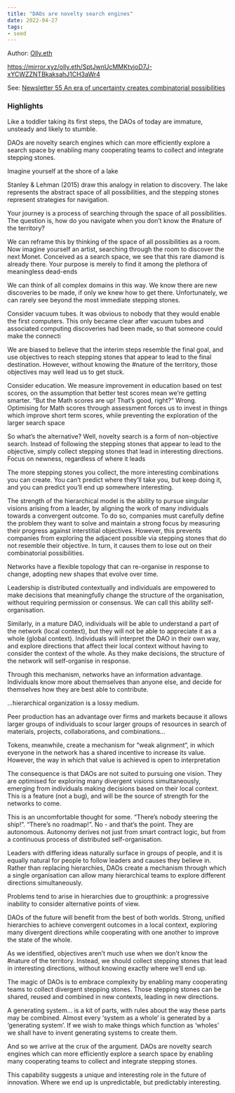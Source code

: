 ```yaml
---
title: "DAOs are novelty search engines"
date: 2022-04-27
tags:
- seed
---
```


Author: [Olly.eth](/notes/Olly.eth.md)

https://mirror.xyz/olly.eth/SptJwnUcMMKtvjoD7J-xYCWZZNTBkaksahJ1CH3aWr4

See: [Newsletter 55 An era of uncertainty creates combinatorial possibilities](/newsletter/Newsletter%2055%20An%20era%20of%20uncertainty%20creates%20combinatorial%20possibilities.md)

### Highlights
Like a toddler taking its first steps, the DAOs of today are immature, unsteady and likely to stumble.

DAOs are novelty search engines which can more efficiently explore a search space by enabling many cooperating teams to collect and integrate stepping stones.

Imagine yourself at the shore of a lake

Stanley & Lehman (2015) draw this analogy in relation to discovery. The lake represents the abstract space of all possibilities, and the stepping stones represent strategies for navigation.

Your journey is a process of searching through the space of all possibilities. The question is, how do you navigate when you don’t know the #nature of the territory?

We can reframe this by thinking of the space of all possibilities as a room. Now imagine yourself an artist, searching through the room to discover the next Monet. Conceived as a search space, we see that this rare diamond is already there. Your purpose is merely to find it among the plethora of meaningless dead-ends

We can think of all complex domains in this way. We know there are new discoveries to be made, if only we knew how to get there. Unfortunately, we can rarely see beyond the most immediate stepping stones.

Consider vacuum tubes. It was obvious to nobody that they would enable the first computers. This only became clear after vacuum tubes and associated computing discoveries had been made, so that someone could make the connecti

We are biased to believe that the interim steps resemble the final goal, and use objectives to reach stepping stones that appear to lead to the final destination. However, without knowing the #nature of the territory, those objectives may well lead us to get stuck.

Consider education. We measure improvement in education based on test scores, on the assumption that better test scores mean we’re getting smarter. “But the Math scores are up! That’s good, right?” Wrong. Optimising for Math scores through assessment forces us to invest in things which improve short term scores, while preventing the exploration of the larger search space

So what’s the alternative? Well, novelty search is a form of non-objective search. Instead of following the stepping stones that appear to lead to the objective, simply collect stepping stones that lead in interesting directions. Focus on newness, regardless of where it leads

The more stepping stones you collect, the more interesting combinations you can create. You can’t predict where they’ll take you, but keep doing it, and you can predict you’ll end up somewhere interesting.

The strength of the hierarchical model is the ability to pursue singular visions arising from a leader, by aligning the work of many individuals towards a convergent outcome. To do so, companies must carefully define the problem they want to solve and maintain a strong focus by measuring their progress against interstitial objectives. However, this prevents companies from exploring the adjacent possible via stepping stones that do not resemble their objective. In turn, it causes them to lose out on their combinatorial possibilities.

Networks have a flexible topology that can re-organise in response to change, adopting new shapes that evolve over time.

Leadership is distributed contextually and individuals are empowered to make decisions that meaningfully change the structure of the organisation, without requiring permission or consensus. We can call this ability self-organisation.

Similarly, in a mature DAO, individuals will be able to understand a part of the network (local context), but they will not be able to appreciate it as a whole (global context). Individuals will interpret the DAO in their own way, and explore directions that affect their local context without having to consider the context of the whole. As they make decisions, the structure of the network will self-organise in response.

Through this mechanism, networks have an information advantage. Individuals know more about themselves than anyone else, and decide for themselves how they are best able to contribute.

…hierarchical organization is a lossy medium.

Peer production has an advantage over firms and markets because it allows larger groups of individuals to scour larger groups of resources in search of materials, projects, collaborations, and combinations…

Tokens, meanwhile, create a mechanism for “weak alignment“, in which everyone in the network has a shared incentive to increase its value. However, the way in which that value is achieved is open to interpretation

The consequence is that DAOs are not suited to pursuing one vision. They are optimised for exploring many divergent visions simultaneously, emerging from individuals making decisions based on their local context. This is a feature (not a bug), and will be the source of strength for the networks to come.

This is an uncomfortable thought for some. “There’s nobody steering the ship!”. “There’s no roadmap!”. No - and that’s the point. They are autonomous. Autonomy derives not just from smart contract logic, but from a continuous process of distributed self-organisation.

Leaders with differing ideas naturally surface in groups of people, and it is equally natural for people to follow leaders and causes they believe in. Rather than replacing hierarchies, DAOs create a mechanism through which a single organisation can allow many hierarchical teams to explore different directions simultaneously.

Problems tend to arise in hierarchies due to groupthink: a progressive inability to consider alternative points of view.

DAOs of the future will benefit from the best of both worlds. Strong, unified hierarchies to achieve convergent outcomes in a local context, exploring many divergent directions while cooperating with one another to improve the state of the whole.

As we identified, objectives aren’t much use when we don’t know the #nature of the territory. Instead, we should collect stepping stones that lead in interesting directions, without knowing exactly where we’ll end up.

The magic of DAOs is to embrace complexity by enabling many cooperating teams to collect divergent stepping stones. Those stepping stones can be shared, reused and combined in new contexts, leading in new directions.

A generating system… is a kit of parts, with rules about the way these parts may be combined. Almost every ‘system as a whole’ is generated by a ‘generating system’. If we wish to make things which function as ‘wholes’ we shall have to invent generating systems to create them.

And so we arrive at the crux of the argument. DAOs are novelty search engines which can more efficiently explore a search space by enabling many cooperating teams to collect and integrate stepping stones.

This capability suggests a unique and interesting role in the future of innovation. Where we end up is unpredictable, but predictably interesting.



